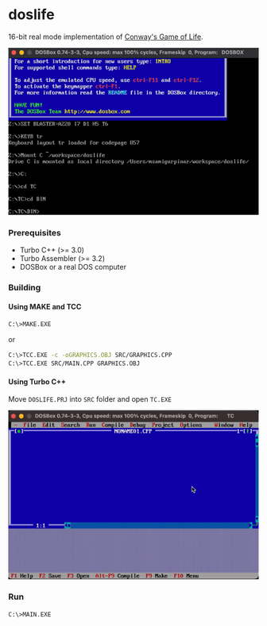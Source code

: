 # doslife

16-bit real mode implementation of [Conway's Game of Life](https://en.wikipedia.org/wiki/Conway%27s_Game_of_Life).


![doslife](ASSETS/doslife.gif)

### Prerequisites
+ Turbo C++ (>= 3.0)
+ Turbo Assembler (>= 3.2)
+ DOSBox or a real DOS computer

### Building
#### Using MAKE and TCC
```bash
C:\>MAKE.EXE
```
or
```bash
C:\>TCC.EXE -c -oGRAPHICS.OBJ SRC/GRAPHICS.CPP
C:\>TCC.EXE SRC/MAIN.CPP GRAPHICS.OBJ
```
#### Using Turbo C++
Move `DOSLIFE.PRJ` into `SRC` folder and open `TC.EXE`

![tc](ASSETS/tc.gif)

### Run
```bash
C:\>MAIN.EXE
```

